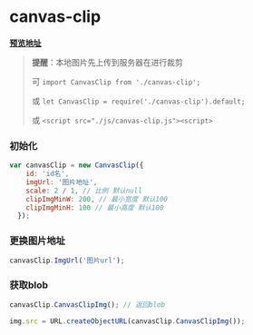 # canvas-clip

[**预览地址**](https://jiewj.github.io/canvas-clip/)

> **提醒**：本地图片先上传到服务器在进行裁剪
>
> 可 `import CanvasClip from './canvas-clip';`
>
> 或 `let CanvasClip = require('./canvas-clip').default;`
>
> 或 `<script src="./js/canvas-clip.js"><script>`

### 初始化
``` javascript
var canvasClip = new CanvasClip({
    id: 'id名',
    imgUrl: '图片地址',
    scale: 2 / 1, // 比例 默认null
    clipImgMinW: 200, // 最小宽度 默认100
    clipImgMinH: 100 // 最小高度 默认100
  });
```

### 更换图片地址
``` javascript
canvasClip.ImgUrl('图片url');
```

### 获取blob
``` javascript
canvasClip.CanvasClipImg(); // 返回blob

img.src = URL.createObjectURL(canvasClip.CanvasClipImg());
```
